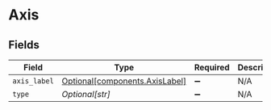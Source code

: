 # Axis


## Fields

| Field                                                                  | Type                                                                   | Required                                                               | Description                                                            |
| ---------------------------------------------------------------------- | ---------------------------------------------------------------------- | ---------------------------------------------------------------------- | ---------------------------------------------------------------------- |
| `axis_label`                                                           | [Optional[components.AxisLabel]](../../models/components/axislabel.md) | :heavy_minus_sign:                                                     | N/A                                                                    |
| `type`                                                                 | *Optional[str]*                                                        | :heavy_minus_sign:                                                     | N/A                                                                    |